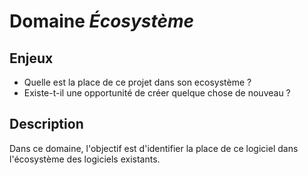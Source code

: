 # Domaine *Écosystème*

## Enjeux

- Quelle est la place de ce projet dans son ecosystème ?
- Existe-t-il une opportunité de créer quelque chose de nouveau ? 

## Description

Dans ce domaine, l'objectif est d'identifier la place de ce logiciel dans l'écosystème des logiciels existants. 
